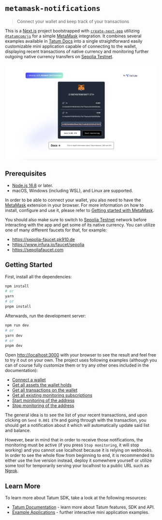 # `metamask-notifications`

> Connect your wallet and keep track of your transactions

This is a [Next.js](https://nextjs.org/) project bootstrapped with [`create-next-app`](https://github.com/vercel/next.js/tree/canary/packages/create-next-app) utilizing [`@tatumcom/js`](https://docs.tatum.com/sdk/javascript-typescript-sdk) for a simple [MetaMask](https://metamask.io/) integration. It combines several examples available in [Tatum Docs](https://docs.tatum.com/) into a single straightforward easily customizable mini application capable of connecting to the wallet, displaying recent transactions of native currency and monitoring further outgoing native currency transfers on [Sepolia Testnet](https://sepolia.etherscan.io/).

![Demo](./public/demo.png)

## Prerequisites

- [Node.js 16.8](https://nodejs.org/en) or later.
- macOS, Windows (including WSL), and Linux are supported.

In order to be able to connect your wallet, you also need to have the [MetaMask](https://metamask.io/) extension in your browser. For more information on how to install, configure and use it, please refer to [Getting started with MetaMask](https://support.metamask.io/hc/en-us/articles/360015489531-Getting-started-with-MetaMask).

You should also make sure to switch to [Sepolia Testnet](https://sepolia.etherscan.io/) network before interacting with the app and get some of its native currency. You can utilize one of many different faucets for that, for example:

- https://sepolia-faucet.pk910.de
- https://www.infura.io/faucet/sepolia
- https://sepoliafaucet.com

## Getting Started

First, install all the dependencies:

```bash
npm install
# or
yarn
# or
pnpm install
```

Afterwards, run the development server:

```bash
npm run dev
# or
yarn dev
# or
pnpm dev
```

Open [http://localhost:3000](http://localhost:3000) with your browser to see the result and feel free to try it out on your own. The project uses following examples (although you can of course fully customize them or try any other ones included in the documentation):

- [Connect a wallet](https://docs.tatum.com/docs/wallet-provider/metamask/connect-a-wallet)
- [Get all assets the wallet holds](https://docs.tatum.com/docs/wallet-address-operations/get-all-assets-the-wallet-holds)
- [Get all transactions on the wallet](https://docs.tatum.com/docs/wallet-address-operations/get-all-transactions-on-the-wallet)
- [Get all existing monitoring subscriptions](https://docs.tatum.com/docs/notifications/notification-workflow/get-all-existing-monitoring-subscriptions)
- [Start monitoring of the address](https://docs.tatum.com/docs/notifications/notification-workflow/start-monitoring-of-the-address)
- [Stop monitoring of the address](https://docs.tatum.com/docs/notifications/notification-workflow/stop-monitoring-of-the-address)

The general idea is to see the list of your recent transactions, and upon clicking on `Send 0.001 ETH` and going through with the transaction, you should get a notification about it which will automatically update said list and balance.

However, bear in mind that in order to receive those notifications, the monitoring must be active (if you press `Stop monitoring`, it will stop working) and you cannot use localhost because it is relying on webhooks. In order to see the whole flow from beginning to end, it is recommended to either use the live version instead, deploy it somewhere yourself or utilize some tool for temporarily serving your localhost to a public URL such as [Ngrok](https://ngrok.com).

## Learn More

To learn more about Tatum SDK, take a look at the following resources:

- [Tatum Documentation](https://docs.tatum.com/) - learn more about Tatum features, SDK and API.
- [Example Applications](https://github.com/tatumio/example-apps) - further interactive mini application examples.

